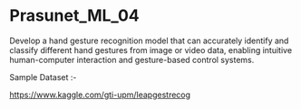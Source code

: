 # Prasunet_ML_04

Develop a hand gesture recognition model that can accurately identify and classify different hand gestures from image or video data, enabling intuitive human-computer interaction and gesture-based control systems.

Sample Dataset :-

https://www.kaggle.com/gti-upm/leapgestrecog
